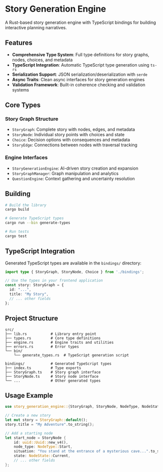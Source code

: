 # Story Generation Engine

A Rust-based story generation engine with TypeScript bindings for building interactive planning narratives.

## Features

- **Comprehensive Type System**: Full type definitions for story graphs, nodes, choices, and metadata
- **TypeScript Integration**: Automatic TypeScript type generation using `ts-rs`
- **Serialization Support**: JSON serialization/deserialization with `serde`
- **Async Traits**: Clean async interfaces for story generation engines
- **Validation Framework**: Built-in coherence checking and validation systems

## Core Types

### Story Graph Structure
- `StoryGraph`: Complete story with nodes, edges, and metadata
- `StoryNode`: Individual story points with choices and state
- `Choice`: Decision options with consequences and metadata
- `StoryEdge`: Connections between nodes with traversal tracking

### Engine Interfaces
- `StoryGenerationEngine`: AI-driven story creation and expansion
- `StoryGraphManager`: Graph manipulation and analytics
- `QuestionEngine`: Context gathering and uncertainty resolution

## Building

```bash
# Build the library
cargo build

# Generate TypeScript types
cargo run --bin generate-types

# Run tests
cargo test
```

## TypeScript Integration

Generated TypeScript types are available in the `bindings/` directory:

```typescript
import type { StoryGraph, StoryNode, Choice } from './bindings';

// Use the types in your frontend application
const story: StoryGraph = {
  id: "...",
  title: "My Story",
  // ... other fields
};
```

## Project Structure

```
src/
├── lib.rs           # Library entry point
├── types.rs         # Core type definitions
├── engine.rs        # Engine traits and utilities
├── errors.rs        # Error types
└── bin/
    └── generate_types.rs  # TypeScript generation script

bindings/            # Generated TypeScript types
├── index.ts         # Type exports
├── StoryGraph.ts    # Story graph interface
├── StoryNode.ts     # Story node interface
└── ...              # Other generated types
```

## Usage Example

```rust
use story_generation_engine::{StoryGraph, StoryNode, NodeType, NodeState};

// Create a new story
let mut story = StoryGraph::default();
story.title = "My Adventure".to_string();

// Add a starting node
let start_node = StoryNode {
    id: uuid::Uuid::new_v4(),
    node_type: NodeType::Start,
    situation: "You stand at the entrance of a mysterious cave...".to_string(),
    state: NodeState::Current,
    // ... other fields
};
```